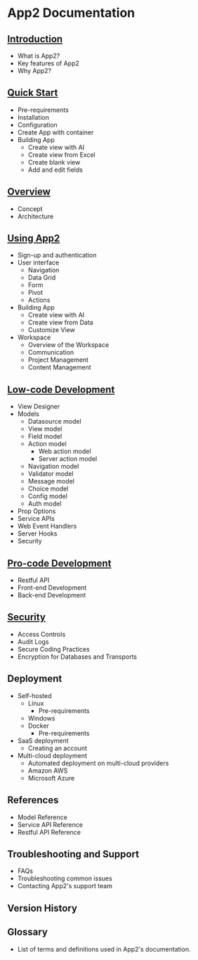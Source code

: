 # App2 Documentation

## [Introduction](introduction.md)

- What is App2?
- Key features of App2
- Why App2?

## [Quick Start](quick-start.md)

- Pre-requirements
- Installation
- Configuration
- Create App with container
- Building App
  - Create view with AI
  - Create view from Excel
  - Create blank view
  - Add and edit fields

## [Overview](overview.md)

- Concept
- Architecture

## [Using App2](using.md)

- Sign-up and authentication
- User interface
  - Navigation
  - Data Grid
  - Form
  - Pivot
  - Actions
- Building App
  - Create view with AI
  - Create view from Data
  - Customize View
- Workspace
  - Overview of the Workspace
  - Communication
  - Project Management
  - Content Management

## [Low-code Development](low-code.md)

- View Designer
- Models
  - Datasource model
  - View model
  - Field model
  - Action model
    - Web action model
    - Server action model
  - Navigation model
  - Validator model
  - Message model
  - Choice model
  - Config model
  - Auth model
- Prop Options
- Service APIs
- Web Event Handlers
- Server Hooks
- Security

## [Pro-code Development](pro-code.md)

- Restful API
- Front-end Development
- Back-end Development

## [Security](security.md)

- Access Controls
- Audit Logs
- Secure Coding Practices
- Encryption for Databases and Transports

## Deployment

- Self-hosted
  - Linux
    - Pre-requirements
  - Windows
  - Docker
    - Pre-requirements
- SaaS deployment
  - Creating an account
- Multi-cloud deployment
  - Automated deployment on multi-cloud providers
  - Amazon AWS
  - Microsoft Azure

## References

- Model Reference
- Service API Reference
- Restful API Reference

## Troubleshooting and Support

- FAQs
- Troubleshooting common issues
- Contacting App2's support team

## Version History

## Glossary

- List of terms and definitions used in App2's documentation.
